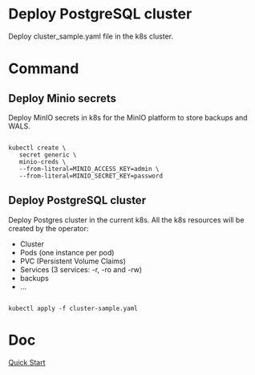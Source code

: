 
# Deploy PostgreSQL cluster

Deploy cluster_sample.yaml file in the k8s cluster.

# Command

## Deploy Minio secrets

Deploy MinIO secrets in k8s for the MinIO platform
to store backups and WALS.

```

kubectl create \
   secret generic \
   minio-creds \
   --from-literal=MINIO_ACCESS_KEY=admin \
   --from-literal=MINIO_SECRET_KEY=password

```

## Deploy PostgreSQL cluster

Deploy Postgres cluster in the current k8s.
All the k8s resources will be created by the operator:
- Cluster
- Pods (one instance per pod)
- PVC (Persistent Volume Claims)
- Services (3 services: -r, -ro and -rw)
- backups
- ...

```

kubectl apply -f cluster-sample.yaml

```

# Doc
[Quick Start](https://cloudnative-pg.io/documentation/1.25/quickstart/)

